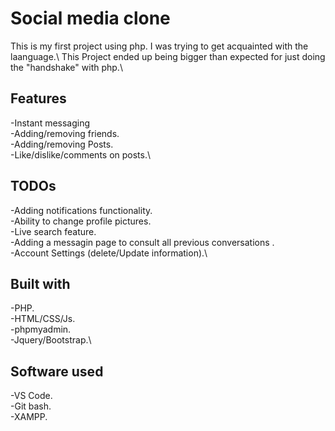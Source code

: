 # Social media clone
This is my first project using php. I was trying to get acquainted with the laanguage.\ 
This Project ended up being bigger than expected for just doing the "handshake" with php.\

## Features
-Instant messaging\
-Adding/removing friends.\
-Adding/removing Posts.\
-Like/dislike/comments on posts.\

## TODOs
-Adding notifications functionality.\
-Ability to change profile pictures.\
-Live search feature.\
-Adding a messagin page to consult all previous conversations .\
-Account Settings (delete/Update information).\

## Built with
-PHP.\
-HTML/CSS/Js.\
-phpmyadmin.\
-Jquery/Bootstrap.\

## Software used
-VS Code.\
-Git bash.\
-XAMPP.
